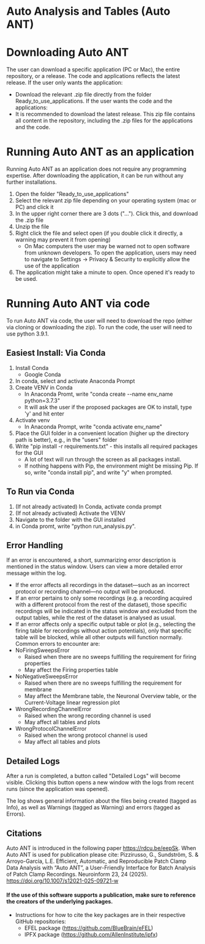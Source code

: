 #  Auto Analysis and Tables (Auto ANT)

# Downloading Auto ANT
The user can download a specific application (PC or Mac), the entire repository, or a release. The code and applications reflects the latest release.
If the user only wants the application:
- Download the relevant .zip file directly from the folder Ready_to_use_applications.
If the user wants the code and the applications:
- It is recommended to download the latest release. This zip file contains all content in the repository, including the .zip files for the applications and the code. 

# Running Auto ANT as an application
Running Auto ANT as an application does not require any programming expertise. After downloading the application, it can be run without any further installations.
1. Open the folder "Ready_to_use_applications"
2. Select the relevant zip file depending on your operating system (mac or PC) and click it
3. In the upper right corner there are 3 dots ("..."). Click this, and download the .zip file
4. Unzip the file 
5. Right click the file and select open (if you double click it directly, a warning may prevent it from opening)
    - On Mac computers the user may be warned not to open software from unknown developers. To open the application, users may need to navigate to Settings -> Privacy & Security to explicitly allow the use of the application
6. The application might take a minute to open. Once opened it's ready to be used.

# Running Auto ANT via code 
To run Auto ANT via code, the user will need to download the repo (either via cloning or downloading the zip).
To run the code, the user will need to use python 3.9.1.

## Easiest Install: Via Conda 
1. Install Conda
    - Google Conda
2. In conda, select and activate Anaconda Prompt
3. Create VENV in Conda
    - In Anaconda Promt, write "conda create --name  env_name python=3.7.3"
    - It will ask the user if the proposed packages are OK to install, type 'y' and hit enter
4. Activate venv
    - In Anaconda Prompt, write "conda activate env_name"
5. Place the GUI folder in a convenient location (higher up the directory path is better), e.g., in the "users" folder
6. Write "pip install -r requirements.txt" - this installs all required packages for the GUI
    - A lot of text will run through the screen as all packages install. 
    - If  nothing happens with Pip, the environment might be missing Pip. If so, write "conda install pip", and write "y" when prompted.

## To Run via Conda
1. (If not already activated) In Conda, activate conda prompt
2. (If not already activated) Activate the VENV
3. Navigate to the folder with the GUI installed 
4. in Conda promt, write "python run_analysis.py".

## Error Handling
If an error is encountered, a short, summarizing error description is mentioned in the status window. Users can view a more detailed error message within the log.
- ⁠If the error affects all recordings in the dataset—such as an incorrect protocol or recording channel—no output will be produced. 
- ⁠If an error pertains to only some recordings (e.g. a recording acquired with a different protocol from the rest of the dataset), those specific recordings will be indicated in the status window and excluded from the output tables, while the rest of the dataset is analysed as usual.
- ⁠If an error affects only a specific output table or plot (e.g., selecting the firing table for recordings without action potentials), only that specific table will be blocked, while all other outputs will function normally.
Common errors to encounter are:
- ⁠NoFiringSweepsError
    - Raised when there are no sweeps fulfilling the requirement for firing properties
    - May affect the Firing properties table
- NoNegativeSweepsError
    - Raised when there are no sweeps fulfilling the requirement for membrane
    - May affect the Membrane table, the Neuronal Overview table, or the Current-Voltage linear regression plot
- WrongRecordingChannelError
    - Raised when the wrong recording channel is used
    - May affect all tables and plots
- ⁠WrongProtocolChannelError
    - Raised when the wrong protocol channel is used
    - May affect all tables and plots

## Detailed Logs
After a run is completed, a button called "Detailed Logs" will become visible. Clicking this button opens a new window with the logs from recent runs (since the application was opened).

The log shows general information about the files being created (tagged as Info), as well as Warnings (tagged as Warning) and errors (tagged as Errors).

## Citations
Auto ANT is introduced in the following paper https://rdcu.be/eepSk. When Auto ANT is used for publication please cite:
Pizzirusso, G., Sundström, S. & Arroyo-García, L.E. Efficient, Automatic, and Reproducible Patch Clamp Data Analysis with “Auto ANT”, a User-Friendly Interface for Batch Analysis of Patch Clamp Recordings. Neuroinform 23, 24 (2025). https://doi.org/10.1007/s12021-025-09721-w


#### If the use of this software supports a publication, make sure to reference the creators of the underlying packages.
- Instructions for how to cite the key packages are in their respective GitHub repositories:
    - EFEL package (https://github.com/BlueBrain/eFEL)
    - IPFX package (https://github.com/AllenInstitute/ipfx)

